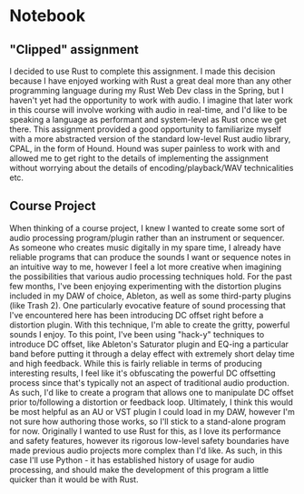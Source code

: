 # Notebook
## "Clipped" assignment
I decided to use Rust to complete this assignment. I made this decision because I have enjoyed working with Rust a great deal more than any other programming language during my Rust Web Dev class in the Spring, but I haven't yet had the opportunity to work with audio. I imagine that later work in this course will involve working with audio in real-time, and I'd like to be speaking a language as performant and system-level as Rust once we get there. This assignment provided a good opportunity to familiarize myself with a more abstracted version of the standard low-level Rust audio library, CPAL, in the form of Hound. Hound was super painless to work with and allowed me to get right to the details of implementing the assignment without worrying about the details of encoding/playback/WAV technicalities etc.

## Course Project
When thinking of a course project, I knew I wanted to create some sort of audio processing program/plugin rather than an instrument or sequencer. As someone who creates music digitally in my spare time, I already have reliable programs that can produce the sounds I want or sequence notes in an intuitive way to me, however I feel a lot more creative when imagining the possibilities that various audio processing techniques hold. 
For the past few months, I've been enjoying experimenting with the distortion plugins included in my DAW of choice, Ableton, as well as some third-party plugins (like Trash 2). One particularly evocative feature of sound processing that I've encountered here has been introducing DC offset right before a distortion plugin. With this technique, I'm able to create the gritty, powerful sounds I enjoy. To this point, I've been using "hack-y" techniques to introduce DC offset, like Ableton's Saturator plugin and EQ-ing a particular band before putting it through a delay effect with extremely short delay time and high feedback. While this is fairly reliable in terms of producing interesting results, I feel like it's obfuscating the powerful DC offsetting process since that's typically not an aspect of traditional audio production. As such, I'd like to create a program that allows one to manipulate DC offset prior to/following a distortion or feedback loop. Ultimately, I think this would be most helpful as an AU or VST plugin I could load in my DAW, however I'm not sure how authoring those works, so I'll stick to a stand-alone program for now.
Originally I wanted to use Rust for this, as I love its performance and safety features, however its rigorous low-level safety boundaries have made previous audio projects more complex than I'd like. As such, in this case I'll use Python - it has established history of usage for audio processing, and should make the development of this program a little quicker than it would be with Rust.
